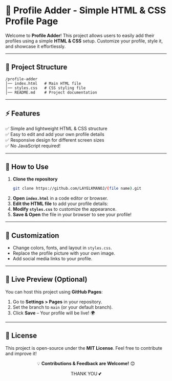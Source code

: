  # 📌 Profile Adder - Simple HTML & CSS Profile Page

Welcome to **Profile Adder**! This project allows users to easily add their profiles using a simple **HTML & CSS** setup. Customize your profile, style it, and showcase it effortlessly.


---

## 📂 Project Structure
```
/profile-adder
│── index.html   # Main HTML file
│── styles.css   # CSS styling file
│── README.md    # Project documentation
```

---

## ⚡ Features
✅ Simple and lightweight HTML & CSS structure  
✅ Easy to edit and add your own profile details  
✅ Responsive design for different screen sizes  
✅ No JavaScript required!  

---

## 🚀 How to Use

1. **Clone the repository**  
   ```sh
   git clone https://github.com/LAYELKMANOJ/(file name).git  
   ```
2. **Open `index.html`** in a code editor or browser.  
3. **Edit the HTML file** to add your profile details:  
4. **Modify `styles.css`** to customize the appearance.  
5. **Save & Open** the file in your browser to see your profile!  

---

## 🎨 Customization
- Change colors, fonts, and layout in `styles.css`.  
- Replace the profile picture with your own image.  
- Add social media links to your profile.  

---

## 🔗 Live Preview (Optional)
You can host this project using **GitHub Pages**:  
1. Go to **Settings > Pages** in your repository.  
2. Set the branch to `main` (or your default branch).  
3. Click **Save** – Your profile will be live! 🌍  

---

## 📜 License
This project is open-source under the **MIT License**. Feel free to contribute and improve it!  

<p align="center">💡 <b>Contributions & Feedback are Welcome!</b> 😊</p>

<p align="center">THANK YOU 💕</p>

